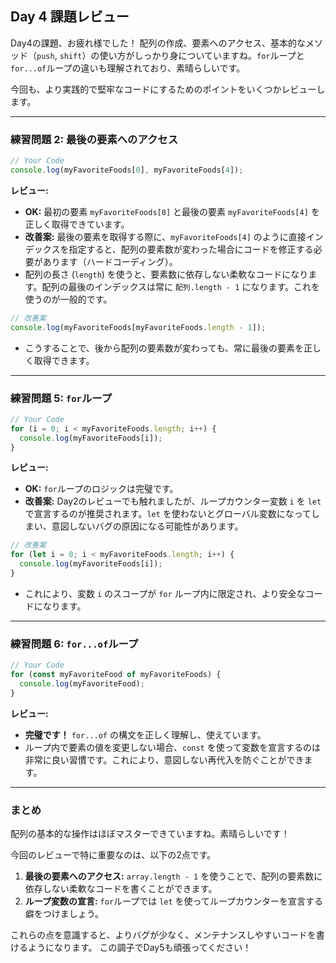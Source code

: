 ## Day 4 課題レビュー

Day4の課題、お疲れ様でした！
配列の作成、要素へのアクセス、基本的なメソッド（`push`, `shift`）の使い方がしっかり身についていますね。`for`ループと`for...of`ループの違いも理解されており、素晴らしいです。

今回も、より実践的で堅牢なコードにするためのポイントをいくつかレビューします。

---

### 練習問題 2: 最後の要素へのアクセス

```javascript
// Your Code
console.log(myFavoriteFoods[0], myFavoriteFoods[4]);
```

**レビュー:**
*   **OK:** 最初の要素 `myFavoriteFoods[0]` と最後の要素 `myFavoriteFoods[4]` を正しく取得できています。
*   **改善案:** 最後の要素を取得する際に、`myFavoriteFoods[4]` のように直接インデックスを指定すると、配列の要素数が変わった場合にコードを修正する必要があります（ハードコーディング）。
*   配列の長さ (`length`) を使うと、要素数に依存しない柔軟なコードになります。配列の最後のインデックスは常に `配列.length - 1` になります。これを使うのが一般的です。

```javascript
// 改善案
console.log(myFavoriteFoods[myFavoriteFoods.length - 1]);
```
*   こうすることで、後から配列の要素数が変わっても、常に最後の要素を正しく取得できます。

---

### 練習問題 5: `for`ループ

```javascript
// Your Code
for (i = 0; i < myFavoriteFoods.length; i++) {
  console.log(myFavoriteFoods[i]);
}
```

**レビュー:**
*   **OK:** `for`ループのロジックは完璧です。
*   **改善案:** Day2のレビューでも触れましたが、ループカウンター変数 `i` を `let` で宣言するのが推奨されます。`let` を使わないとグローバル変数になってしまい、意図しないバグの原因になる可能性があります。

```javascript
// 改善案
for (let i = 0; i < myFavoriteFoods.length; i++) {
  console.log(myFavoriteFoods[i]);
}
```
*   これにより、変数 `i` のスコープが `for` ループ内に限定され、より安全なコードになります。

---

### 練習問題 6: `for...of`ループ

```javascript
// Your Code
for (const myFavoriteFood of myFavoriteFoods) {
  console.log(myFavoriteFood);
}
```

**レビュー:**
*   **完璧です！** `for...of` の構文を正しく理解し、使えています。
*   ループ内で要素の値を変更しない場合、`const` を使って変数を宣言するのは非常に良い習慣です。これにより、意図しない再代入を防ぐことができます。

---

### まとめ

配列の基本的な操作はほぼマスターできていますね。素晴らしいです！

今回のレビューで特に重要なのは、以下の2点です。

1.  **最後の要素へのアクセス:** `array.length - 1` を使うことで、配列の要素数に依存しない柔軟なコードを書くことができます。
2.  **ループ変数の宣言:** `for`ループでは `let` を使ってループカウンターを宣言する癖をつけましょう。

これらの点を意識すると、よりバグが少なく、メンテナンスしやすいコードを書けるようになります。
この調子でDay5も頑張ってください！
